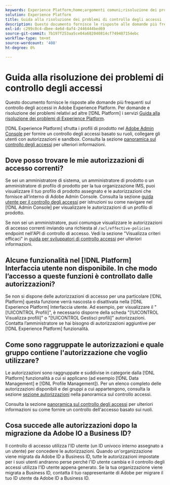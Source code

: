 ```yaml
---
keywords: Experience Platform;home;argomenti comuni;risoluzione dei problemi;controllo accessi
solution: Experience Platform
title: Guida alla risoluzione dei problemi di controllo degli accessi
description: Questo documento fornisce le risposte alle domande più frequenti sul controllo degli accessi in Adobe Experience Platform.
exl-id: c299c0c4-dbee-4e6d-8af4-2446444bed69
source-git-commit: 7b197f253aa5ce04a682040814cf749407154ebc
workflow-type: tm+mt
source-wordcount: '408'
ht-degree: 0%

---
```


# Guida alla risoluzione dei problemi di controllo degli accessi

Questo documento fornisce le risposte alle domande più frequenti sul controllo degli accessi in Adobe Experience Platform. Per domande e risoluzione dei problemi relativi ad altre [!DNL Platform] i servizi [Guida alla risoluzione dei problemi di Experience Platform](../landing/troubleshooting.md).

[!DNL Experience Platform] sfrutta i profili di prodotto nel [Adobe Admin Console](https://adminconsole.adobe.com) per fornire un controllo degli accessi basato su ruoli, collegare gli utenti con autorizzazioni e sandbox.  Consulta la sezione [panoramica sul controllo degli accessi](home.md) per ulteriori informazioni.

## Dove posso trovare le mie autorizzazioni di accesso correnti?

Se sei un amministratore di sistema, un amministratore di prodotto o un amministratore di profilo di prodotto per la tua organizzazione IMS, puoi visualizzare il tuo profilo di prodotto assegnato e le autorizzazioni che fornisce all’interno di Adobe Admin Console. Consulta la sezione [guida utente per il controllo degli accessi](./ui/overview.md) per istruzioni su come navigare nel [!DNL Admin Console] per visualizzare le autorizzazioni di un profilo di prodotto.

Se non sei un amministratore, puoi comunque visualizzare le autorizzazioni di accesso correnti inviando una richiesta al `/acl/effective-policies` endpoint nell&#39;API di controllo di accesso. Vedi la sezione &quot;Visualizza criteri efficaci&quot; in [guida per sviluppatori di controllo accessi](./api/effective-policies.md) per ulteriori informazioni.

## Alcune funzionalità nel [!DNL Platform] Interfaccia utente non disponibile. In che modo l’accesso a queste funzioni è controllato dalle autorizzazioni?

Se non si dispone delle autorizzazioni di accesso per una particolare [!DNL Platform] questa funzione verrà nascosta o disattivata nella [!DNL Experience Platform] Interfaccia utente. Ad esempio, per visualizzare il &quot;[!UICONTROL Profili]&quot;, è necessario disporre della scheda &quot;[!UICONTROL Visualizza profili]&quot; o &quot;[!UICONTROL Gestisci profili]&quot; autorizzazioni. Contatta l’amministratore se hai bisogno di autorizzazioni aggiuntive per [!DNL Experience Platform] funzionalità.

## Come sono raggruppate le autorizzazioni e quale gruppo contiene l&#39;autorizzazione che voglio utilizzare?

Le autorizzazioni sono raggruppate e suddivise in categorie dalla [!DNL Platform] funzionalità a cui si applicano (ad esempio [!DNL Data Management] e [!DNL Profile Management]). Per un elenco completo delle autorizzazioni disponibili e dei gruppi a cui appartengono, consulta la sezione [sezione autorizzazioni](home.md#permissions) nella panoramica sul controllo accessi.

Consulta la sezione [panoramica sul controllo degli accessi](home.md) per ulteriori informazioni su come fornire un controllo dell&#39;accesso basato sui ruoli.

## Cosa succede alle autorizzazioni dopo la migrazione da Adobe IO a Business ID?

Il controllo di accesso utilizza l&#39;ID utente (un ID univoco interno assegnato a un utente) per concedere le autorizzazioni. Quando un&#39;organizzazione viene migrata da Adobe ID a Business ID, tutte le autorizzazioni impostate per i suoi utenti andranno perse perché l&#39;ID utente cambia e il controllo degli accessi utilizza l&#39;ID utente appena generato. Se la tua organizzazione viene migrata a Business ID, contatta il tuo rappresentante di Adobe per migrare il tuo ID utente da Adobe ID a Business ID.
